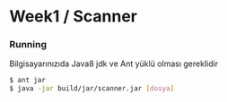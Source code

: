 # Week1 / Scanner

### Running
Bilgisayarınızıda Java8 jdk ve Ant yüklü olması gereklidir
```bash
$ ant jar
$ java -jar build/jar/scanner.jar [dosya]
```